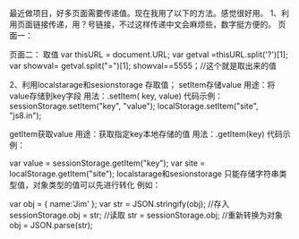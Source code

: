 最近做项目，好多页面需要传递值。现在我用了以下的方法。感觉很好用。
1、利用页面链接传递，用？号链接，不过这样传递中文会麻烦些，数字挺方便的。
页面一：
<script> 
function to(){ 
var getval =document.getElementById("cc").value; 
window.location.href="b.html?id="5555"; 
} 
</script> 
页面二：
取值
var thisURL = document.URL; 
var getval =thisURL.split('?')[1]; 
var showval= getval.split("=")[1]; 
showval==5555；//这个就是取出来的值

2、利用localstarage和sesionstorage 存取值；
setItem存储value
用途：将value存储到key字段
用法：.setItem( key, value)
代码示例：
sessionStorage.setItem("key", "value"); localStorage.setItem("site", "js8.in");

getItem获取value
用途：获取指定key本地存储的值
用法：.getItem(key)
代码示例：

var value = sessionStorage.getItem("key"); var site = localStorage.getItem("site");
localstarage和sesionstorage 只能存储字符串类型值，对象类型的值可以先进行转化
例如：

var obj = { name:'Jim' };
var str = JSON.stringify(obj); 
//存入 
sessionStorage.obj = str; 
//读取 
str = sessionStorage.obj; 
//重新转换为对象 
obj = JSON.parse(str);


